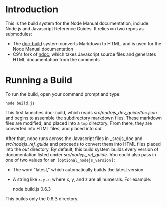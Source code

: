 # Introduction

This is the build system for the Node Manual documentation, include Node.js and Javascript Reference Guides. It relies on two repos as submodules:

* The [doc-build](https://github.com/c9/doc-build) system converts Markdown to HTML, and is used for the Node Manual documentation
* C9's fork of [ndoc](https://github.com/c9/ndoc), which takes Javascript source files and generates HTML documentation from the comments

# Running a Build

To run the build, open your command prompt and type:

    node build.js
    
This first launches doc-build, which reads _src/nodejs_dev_guide/toc.json_ and begins to assemble the subdirectory markdown files. These markdown files are modified, and placed into a `tmp` directory. From there, they are converted into HTML files, and placed into _out_.

After that, ndoc runs across the Javascript files in _src/js_doc and _src/nodejs_ref_guide_ and proceeds to convert them into HTML files placed into the _out_ directory. By default, this build system builds every version of documentation listed under _src/nodejs_ref_guide_. You could also pass in one of two values for an `[optional_nodejs_version]`:

* The word "latest," which automatically builds the latest version.

* A string like `x.y.z`, where x, y, and z are all numerals. For example:

    node build.js 0.6.3

This builds only the 0.6.3 directory. 